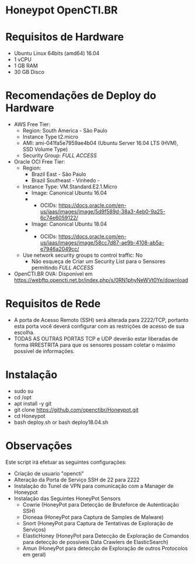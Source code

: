 # Honeypot OpenCTI.BR

# Requisitos de Hardware
- Ubuntu Linux 64bits (amd64) 16.04
- 1 vCPU
- 1 GB RAM
- 30 GB Disco

# Recomendações de Deploy do Hardware
- AWS Free Tier: 
  - Region: South America - São Paulo
  - Instance Type t2.micro
  - AMI: ami-041fa5e7959ae4b04 (Ubuntu Server 16.04 LTS (HVM), SSD Volume Type)
  - Security Group: *FULL ACCESS*
- Oracle OCI Free Tier:
  - Region: 
    - Brazil East - São Paulo
    - Brazil Southeast - Vinhedo  -   
  - Instance Type: VM.Standard.E2.1.Micro
    - Image: Canonical Ubuntu 16.04
    - - OCIDs: https://docs.oracle.com/en-us/iaas/images/image/5d9f589d-38a3-4eb0-9a25-6c74e6059122/
    - Image: Canonical Ubuntu 18.04
    - - OCIDs: https://docs.oracle.com/en-us/iaas/images/image/58cc7d87-ae9b-4108-ab5a-e7946a2049cc/
  - Use network security groups to control traffic: No
    - Não esqueça de Criar um Security List para o Sensores permitindo *FULL ACCESS*
- OpenCTI.BR OVA: Disponível em https://webftp.opencti.net.br/index.php/s/0RN1phyNeWVt0Ye/download

# Requisitos de Rede
- A porta de Acesso Remoto (SSH) será alterada para 2222/TCP, portanto esta porta você deverá configurar com as restrições de acesso de sua escolha.
- TODAS AS OUTRAS PORTAS TCP e UDP deverão estar liberadas de forma IRRESTRITA para que os sensores possam coletar o máximo possível de informações.

# Instalação
- sudo su
- cd /opt
- apt install -y git
- git clone https://github.com/openctibr/Honeypot.git
- cd Honeypot
- bash deploy.sh or bash deploy18.04.sh

# Observações
Este script irá efetuar as seguintes configurações:
- Criação de usuario "opencti"
- Alteração da Porta de Serviço SSH de 22 para 2222
- Instalação do Tunel de VPN para comunicação com a Manager de Honeypot
- Instalação das Seguintes HoneyPot Sensors
  - Cowrie (HoneyPot para Detecção de Bruteforce de Autenticação SSH)
  - Dioneaa (HoneyPot para Captura de Samples de Malware)
  - Snort (HoneyPot para Captura de Tentativas de Exploração de Serviços)
  - ElasticHoney (HoneyPot para Detecção de Exploração de Comandos para detecção de possíveis Data Crawlers de ElasticSearch)
  - Amun (HoneyPot para detecção de Exploração de outros Protocolos em geral)

